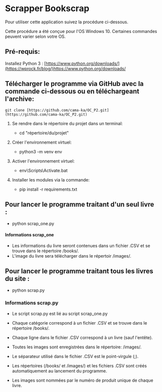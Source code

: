 # Scrapper Bookscrap

Pour utiliser cette application suivez la procédure ci-dessous.

Cette procédure a été conçue pour l'OS Windows 10. Certaines commandes peuvent varier selon votre OS.

## Pré-requis:
Installez Python 3 : [https://www.python.org/downloads/](https://wprock.fr/blog/)https://www.python.org/downloads/

## Télécharger le programme via GitHub avec la commande ci-dessous ou en téléchargeant l'archive: 

	git clone [https://github.com/cama-ka/OC_P2.git](https://github.com/cama-ka/OC_P2.git)

1. Se rendre dans le répertoire du projet dans un terminal:
	- cd "répertoire/du/projet"

2. Créer l'environnement virtuel:
	- python3 -m venv env

3. Activer l'environnement virtuel:
	- env\Scripts\Activate.bat

4. Installer les modules via la commande:
	- pip install -r requirements.txt


## Pour lancer le programme traitant d'un seul livre :
* python scrap_one.py

#### Informations scrap_one
- Les informations du livre seront contenues dans un fichier .CSV et se trouve dans le répertoire /books/.
- L'image du livre sera télécharger dans le répertoir /images/.

## Pour lancer le programme traitant tous les livres du site :
* python scrap.py

### Informations scrap.py
- Le script scrap.py est lié au script scrap_one.py

- Chaque catégorie correspond à un fichier .CSV et se trouve dans le répertoire /books/.

- Chaque ligne dans le fichier .CSV correspond à un livre (sauf l'entête).

- Toutes les images sont enregistrées dans le répertoire: /images/.

- Le séparateur utilisé dans le fichier .CSV est le point-virgule (;).

- Les répertoires (/books/ et /images/) et les fichiers .CSV sont créés automatiquement au lancement du programme.

- Les images sont nommées par le numéro de produit unique de chaque livre.